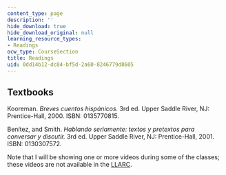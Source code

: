 ```yaml
---
content_type: page
description: ''
hide_download: true
hide_download_original: null
learning_resource_types:
- Readings
ocw_type: CourseSection
title: Readings
uid: 0dd14b12-dc84-bf5d-2a60-8246779d8605
---
```


Textbooks
---------

Kooreman. _Breves cuentos hispánicos._ 3rd ed. Upper Saddle River, NJ: Prentice-Hall, 2000. ISBN: 0135770815.

Benítez, and Smith. _Hablando seriamente: textos y pretextos para conversar y discutir._ 3rd ed. Upper Saddle River, NJ: Prentice-Hall, 2001. ISBN: 0130307572.

Note that I will be showing one or more videos during some of the classes; these videos are not available in the [LLARC](http://llarc.mit.edu/).